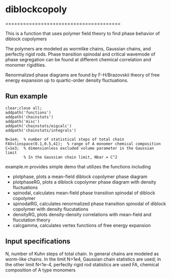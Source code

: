 # diblockcopoly
=======================================

This is a function that uses polymer field theory to find phase behavior of diblock copolymers

The polymers are modeled as wormlike chains, Gaussian chains, and perfectly rigid rods.
Phase transition spinodal and critical wavemode of phase segregation can be found at different
chemical correlation and monomer rigidities.

Renormalized phase diagrams are found by F-H/Brazovskii theory of free energy expansion
up to quartic-order density fluctuations.

## Run example
```
clear;close all;
addpath('functions')
addpath('chainstats')
addpath('misc')
addpath('chainstats/eigcalc')
addpath('chainstats/integrals')

N=1e4;  % number of statistical steps of total chain
FAV=linspace(0.1,0.5,41);  % range of A monomer chemical composition
C=1e3;  % dimensionless excluded volume parameter in the Gaussian limit
        % In the Gaussian chain limit, Nbar = C^2
```


example.m provides simple demo that utilizes the functions including
- plotphase, plots a mean-field diblock copolymer phase diagram
- plotphaseRG, plots a diblock copolymer phase diagram with density fluctuations
- spinodal, calculates mean-field phase transition spinodal of diblock copolymer
- spinodalRG, calculates renormalized phase transition spinodal of diblock copolymer with density flucutations
- densityRG, plots density-density correlations with mean-field and flucutation theory
- calcgamma, calculates vertex functions of free energy expansion

## Input specifications
N, number of Kuhn steps of total chain. In general chains are modeled as worm-like chains. In the limit N>1e4, Gaussian chain statistics are used; in the other limit N<1e-4, perfectly rigid rod statistics are used
FA, chemical composition of A type monomers